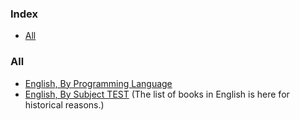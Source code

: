 ### Index

* [All](#all)


### All

* [English, By Programming Language](free-programming-books-langs.md)
* [English, By Subject TEST](free-programming-books-subjects.md)
  (The list of books in English is here for historical reasons.)
